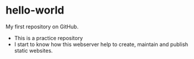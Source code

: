 # hello-world
My first repository on GitHub.

* This is a practice repository
* I start to know how this webserver help to create, maintain and publish static websites.
